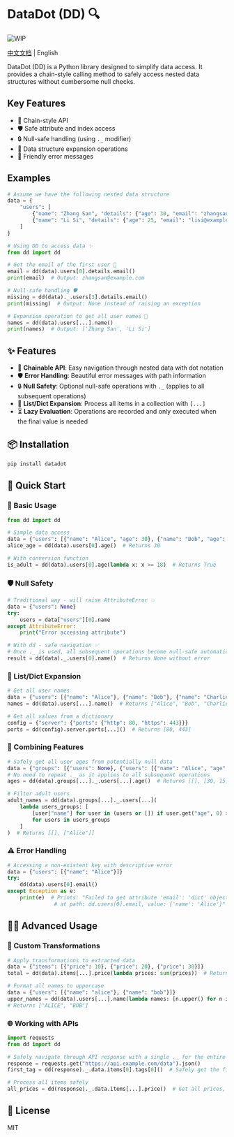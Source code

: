 # DataDot (DD) 🔍

![WIP](https://img.shields.io/badge/Status-WIP-yellow)

[中文文档](README-zh.md) | English

DataDot (DD) is a Python library designed to simplify data access. It provides a chain-style calling method to safely access nested data structures without cumbersome null checks.

## Key Features

- 🔗 Chain-style API
- 🛡️ Safe attribute and index access
- 🔒 Null-safe handling (using `._` modifier)
- 🔄 Data structure expansion operations
- 📝 Friendly error messages

## Examples

```python
# Assume we have the following nested data structure
data = {
    "users": [
        {"name": "Zhang San", "details": {"age": 30, "email": "zhangsan@example.com"}},
        {"name": "Li Si", "details": {"age": 25, "email": "lisi@example.com"}}
    ]
}

# Using DD to access data ✨
from dd import dd

# Get the email of the first user 📧
email = dd(data).users[0].details.email()
print(email)  # Output: zhangsan@example.com

# Null-safe handling 🛡️
missing = dd(data)._.users[3].details.email()
print(missing)  # Output: None instead of raising an exception

# Expansion operation to get all user names 👥
names = dd(data).users[...].name()
print(names)  # Output: ['Zhang San', 'Li Si']
```

## ✨ Features

- 🔗 **Chainable API**: Easy navigation through nested data with dot notation
- 🛡️ **Error Handling**: Beautiful error messages with path information
- 🔒 **Null Safety**: Optional null-safe operations with `._` (applies to all subsequent operations)
- 🔄 **List/Dict Expansion**: Process all items in a collection with `[...]`
- ⏳ **Lazy Evaluation**: Operations are recorded and only executed when the final value is needed

## 📦 Installation

```bash
pip install datadot
```

## 🚀 Quick Start

### 🔰 Basic Usage

```python
from dd import dd

# Simple data access
data = {"users": [{"name": "Alice", "age": 30}, {"name": "Bob", "age": 25}]}
alice_age = dd(data).users[0].age()  # Returns 30

# With conversion function
is_adult = dd(data).users[0].age(lambda x: x >= 18)  # Returns True
```

### 🛡️ Null Safety

```python
# Traditional way - will raise AttributeError 💥
data = {"users": None}
try:
    users = data["users"][0].name
except AttributeError:
    print("Error accessing attribute")

# With dd - safe navigation ✅
# Once ._ is used, all subsequent operations become null-safe automatically
result = dd(data)._.users[0].name()  # Returns None without error
```

### 🔄 List/Dict Expansion

```python
# Get all user names
data = {"users": [{"name": "Alice"}, {"name": "Bob"}, {"name": "Charlie"}]}
names = dd(data).users[...].name()  # Returns ["Alice", "Bob", "Charlie"]

# Get all values from a dictionary
config = {"server": {"ports": {"http": 80, "https": 443}}}
ports = dd(config).server.ports[...]()  # Returns [80, 443]
```

### 🔀 Combining Features

```python
# Safely get all user ages from potentially null data
data = {"groups": [{"users": None}, {"users": [{"name": "Alice", "age": 30}]}]}
# No need to repeat ._ as it applies to all subsequent operations
ages = dd(data).groups[...]._.users[...].age()  # Returns [[], [30, 15]]

# Filter adult users
adult_names = dd(data).groups[...]._.users[...](
    lambda users_groups: [
        [user["name"] for user in (users or []) if user.get("age", 0) >= 18]
        for users in users_groups
    ]
)  # Returns [[], ["Alice"]]
```

### ⚠️ Error Handling

```python
# Accessing a non-existent key with descriptive error
data = {"users": [{"name": "Alice"}]}
try:
    dd(data).users[0].email()
except Exception as e:
    print(e)  # Prints: "Failed to get attribute 'email': 'dict' object has no attribute 'email'
               # at path: dd.users[0].email, value: {'name': 'Alice'}"
```

## 🧙‍♂️ Advanced Usage

### 🧮 Custom Transformations

```python
# Apply transformations to extracted data
data = {"items": [{"price": 10}, {"price": 20}, {"price": 30}]}
total = dd(data).items[...].price(lambda prices: sum(prices))  # Returns 60

# Format all names to uppercase
data = {"users": [{"name": "alice"}, {"name": "bob"}]}
upper_names = dd(data).users[...].name(lambda names: [n.upper() for n in names])
# Returns ["ALICE", "BOB"]
```

### 🌐 Working with APIs

```python
import requests
from dd import dd

# Safely navigate through API response with a single ._ for the entire chain
response = requests.get("https://api.example.com/data").json()
first_tag = dd(response)._.data.items[0].tags[0]()  # Safely get the first tag, even if any part is None

# Process all items safely
all_prices = dd(response)._.data.items[...].price()  # Get all prices, handling nulls
```

## 📄 License

MIT
